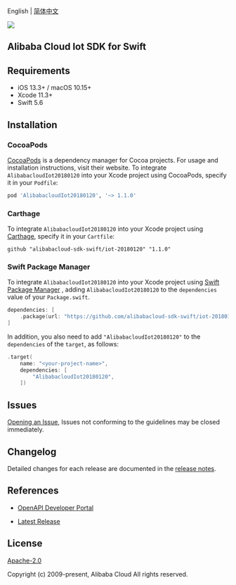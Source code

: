 English | [简体中文](README-CN.md)

![](https://aliyunsdk-pages.alicdn.com/icons/AlibabaCloud.svg)

## Alibaba Cloud Iot SDK for Swift

## Requirements

- iOS 13.3+ / macOS 10.15+
- Xcode 11.3+
- Swift 5.6

## Installation

### CocoaPods

[CocoaPods](https://cocoapods.org) is a dependency manager for Cocoa projects. For usage and installation instructions, visit their website. To integrate `AlibabacloudIot20180120` into your Xcode project using CocoaPods, specify it in your `Podfile`:

```ruby
pod 'AlibabacloudIot20180120', '~> 1.1.0'
```

### Carthage

To integrate `AlibabacloudIot20180120` into your Xcode project using [Carthage](https://github.com/Carthage/Carthage), specify it in your `Cartfile`:

```ogdl
github "alibabacloud-sdk-swift/iot-20180120" "1.1.0"
```

### Swift Package Manager

To integrate `AlibabacloudIot20180120` into your Xcode project using [Swift Package Manager](https://swift.org/package-manager/) , adding `AlibabacloudIot20180120` to the `dependencies` value of your `Package.swift`.

```swift
dependencies: [
    .package(url: "https://github.com/alibabacloud-sdk-swift/iot-20180120.git", from: "1.1.0")
]
```

In addition, you also need to add `"AlibabacloudIot20180120"` to the `dependencies` of the `target`, as follows:

```swift
.target(
    name: "<your-project-name>",
    dependencies: [
        "AlibabacloudIot20180120",
    ])
```

## Issues

[Opening an Issue](https://github.com/alibabacloud-sdk-swift/iot-20180120/issues/new), Issues not conforming to the guidelines may be closed immediately.

## Changelog

Detailed changes for each release are documented in the [release notes](./ChangeLog.txt).

## References

* [OpenAPI Developer Portal](https://next.api.alibabacloud.com/home)
- [Latest Release](https://github.com/alibabacloud-sdk-swift/iot-20180120)

## License

[Apache-2.0](http://www.apache.org/licenses/LICENSE-2.0)

Copyright (c) 2009-present, Alibaba Cloud All rights reserved.
